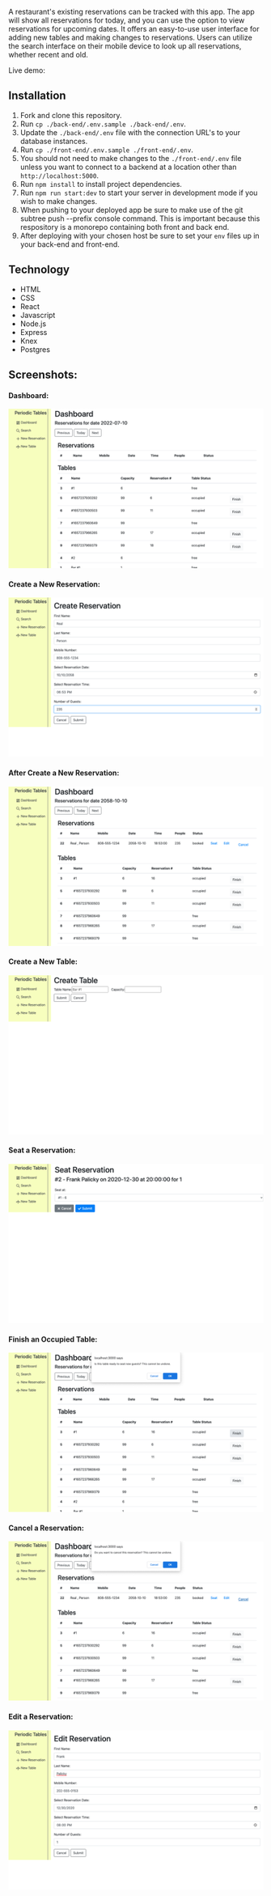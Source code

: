 A restaurant's existing reservations can be tracked with this app. The app will show all reservations for today, and you can use the option to view reservations for upcoming dates. It offers an easy-to-use user interface for adding new tables and making changes to reservations. Users can utilize the search interface on their mobile device to look up all reservations, whether recent and old.

Live demo: 


## Installation

1. Fork and clone this repository.
1. Run `cp ./back-end/.env.sample ./back-end/.env`.
1. Update the `./back-end/.env` file with the connection URL's to your database instances.
1. Run `cp ./front-end/.env.sample ./front-end/.env`.
1. You should not need to make changes to the `./front-end/.env` file unless you want to connect to a backend at a location other than `http://localhost:5000`.
1. Run `npm install` to install project dependencies.
1. Run `npm run start:dev` to start your server in development mode if you wish to make changes.
1. When pushing to your deployed app be sure to make use of the git subtree push --prefix <file> console command. This is important because this respository is a monorepo containing both front and back end.
1. After deploying with your chosen host be sure to set your `env` files up in your back-end and front-end.  


## Technology

* HTML
* CSS
* React
* Javascript
* Node.js
* Express
* Knex  
* Postgres 

## Screenshots: 
#### Dashboard:

![Dashboard screenshot](screenshots/Dashboard.png)

#### Create a New Reservation:

![Create-a-New-Reservation](screenshots/Create_new_reservation.png)

#### After Create a New Reservation:

![After Create a New Reservation](screenshots/Dashboard_after_new_reservation_created.png)

#### Create a New Table:

![Create-a-New-Table](screenshots/create_table.png)

#### Seat a Reservation:

![Seat-a-Reservation](screenshots/seat_a_reservation.png)

#### Finish an Occupied Table:

![Finish-an-Occupied-Table](screenshots/finish_button.png)

#### Cancel a Reservation:

![Cancel-a-Reservation](screenshots/cancel_button.png)

#### Edit a Reservation:

![Edit-a-Reservation](screenshots/edit_reservation.png)
